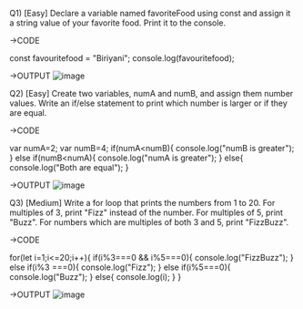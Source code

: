 Q1) [Easy] Declare a variable named favoriteFood using const and assign it a string value of your favorite food. Print it to the console.

->CODE

const favouritefood = "Biriyani";
console.log(favouritefood);

->OUTPUT
![image](https://github.com/user-attachments/assets/215a57b0-a648-41d5-9057-0ed5c46e4122)



Q2) [Easy] Create two variables, numA and numB, and assign them number values. Write an if/else statement to print which number is larger or if they are equal.

->CODE

var numA=2;
var numB=4;
if(numA<numB){
    console.log("numB is greater");
}
else if(numB<numA){
    console.log("numA is greater");
}
else{
    console.log("Both are equal");
}

->OUTPUT
![image](https://github.com/user-attachments/assets/553cec32-56df-4438-8eb7-5ff91337cc09)



Q3) [Medium] Write a for loop that prints the numbers from 1 to 20. For multiples of 3, print "Fizz" instead of the number. For multiples of 5, print "Buzz". For numbers which are multiples of both 3 and 5, print "FizzBuzz".

->CODE

for(let i=1;i<=20;i++){
    if(i%3===0 && i%5===0){
        console.log("FizzBuzz");
    }
    else if(i%3 ===0){
        console.log("Fizz");
    }
    else if(i%5===0){
        console.log("Buzz");
    }
    else{
        console.log(i);
    }
}

->OUTPUT
![image](https://github.com/user-attachments/assets/89fe209b-d266-46a5-8ac5-0e429e8627db)
